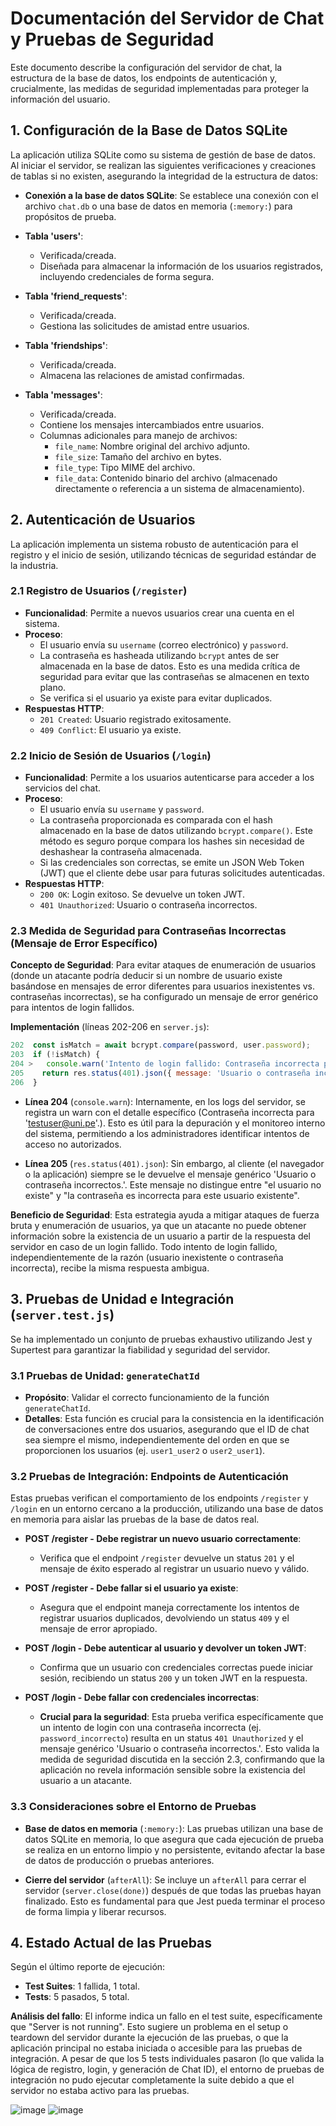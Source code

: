 # Documentación del Servidor de Chat y Pruebas de Seguridad

Este documento describe la configuración del servidor de chat, la estructura de la base de datos, los endpoints de autenticación y, crucialmente, las medidas de seguridad implementadas para proteger la información del usuario.

## 1. Configuración de la Base de Datos SQLite

La aplicación utiliza SQLite como su sistema de gestión de base de datos. Al iniciar el servidor, se realizan las siguientes verificaciones y creaciones de tablas si no existen, asegurando la integridad de la estructura de datos:

- **Conexión a la base de datos SQLite**: Se establece una conexión con el archivo `chat.db` o una base de datos en memoria (`:memory:`) para propósitos de prueba.

- **Tabla 'users'**: 
  - Verificada/creada.
  - Diseñada para almacenar la información de los usuarios registrados, incluyendo credenciales de forma segura.

- **Tabla 'friend_requests'**: 
  - Verificada/creada.
  - Gestiona las solicitudes de amistad entre usuarios.

- **Tabla 'friendships'**: 
  - Verificada/creada.
  - Almacena las relaciones de amistad confirmadas.

- **Tabla 'messages'**: 
  - Verificada/creada.
  - Contiene los mensajes intercambiados entre usuarios.
  - Columnas adicionales para manejo de archivos: 
    - `file_name`: Nombre original del archivo adjunto.
    - `file_size`: Tamaño del archivo en bytes.
    - `file_type`: Tipo MIME del archivo.
    - `file_data`: Contenido binario del archivo (almacenado directamente o referencia a un sistema de almacenamiento).

## 2. Autenticación de Usuarios

La aplicación implementa un sistema robusto de autenticación para el registro y el inicio de sesión, utilizando técnicas de seguridad estándar de la industria.

### 2.1 Registro de Usuarios (`/register`)

- **Funcionalidad**: Permite a nuevos usuarios crear una cuenta en el sistema.
- **Proceso**: 
  - El usuario envía su `username` (correo electrónico) y `password`.
  - La contraseña es hasheada utilizando `bcrypt` antes de ser almacenada en la base de datos. Esto es una medida crítica de seguridad para evitar que las contraseñas se almacenen en texto plano.
  - Se verifica si el usuario ya existe para evitar duplicados.
- **Respuestas HTTP**: 
  - `201 Created`: Usuario registrado exitosamente.
  - `409 Conflict`: El usuario ya existe.

### 2.2 Inicio de Sesión de Usuarios (`/login`)

- **Funcionalidad**: Permite a los usuarios autenticarse para acceder a los servicios del chat.
- **Proceso**: 
  - El usuario envía su `username` y `password`.
  - La contraseña proporcionada es comparada con el hash almacenado en la base de datos utilizando `bcrypt.compare()`. Este método es seguro porque compara los hashes sin necesidad de deshashear la contraseña almacenada.
  - Si las credenciales son correctas, se emite un JSON Web Token (JWT) que el cliente debe usar para futuras solicitudes autenticadas.
- **Respuestas HTTP**: 
  - `200 OK`: Login exitoso. Se devuelve un token JWT.
  - `401 Unauthorized`: Usuario o contraseña incorrectos.

### 2.3 Medida de Seguridad para Contraseñas Incorrectas (Mensaje de Error Específico)

**Concepto de Seguridad**: Para evitar ataques de enumeración de usuarios (donde un atacante podría deducir si un nombre de usuario existe basándose en mensajes de error diferentes para usuarios inexistentes vs. contraseñas incorrectas), se ha configurado un mensaje de error genérico para intentos de login fallidos.

**Implementación** (líneas 202-206 en `server.js`):

```javascript
202  const isMatch = await bcrypt.compare(password, user.password);
203  if (!isMatch) {
204 >   console.warn('Intento de login fallido: Contraseña incorrecta para \'testuser@uni.pe\'.');
205    return res.status(401).json({ message: 'Usuario o contraseña incorrectos.' });
206  }
```

- **Línea 204** (`console.warn`): Internamente, en los logs del servidor, se registra un warn con el detalle específico (Contraseña incorrecta para 'testuser@uni.pe'.). Esto es útil para la depuración y el monitoreo interno del sistema, permitiendo a los administradores identificar intentos de acceso no autorizados.

- **Línea 205** (`res.status(401).json`): Sin embargo, al cliente (el navegador o la aplicación) siempre se le devuelve el mensaje genérico 'Usuario o contraseña incorrectos.'. Este mensaje no distingue entre "el usuario no existe" y "la contraseña es incorrecta para este usuario existente".

**Beneficio de Seguridad**: Esta estrategia ayuda a mitigar ataques de fuerza bruta y enumeración de usuarios, ya que un atacante no puede obtener información sobre la existencia de un usuario a partir de la respuesta del servidor en caso de un login fallido. Todo intento de login fallido, independientemente de la razón (usuario inexistente o contraseña incorrecta), recibe la misma respuesta ambigua.

## 3. Pruebas de Unidad e Integración (`server.test.js`)

Se ha implementado un conjunto de pruebas exhaustivo utilizando Jest y Supertest para garantizar la fiabilidad y seguridad del servidor.

### 3.1 Pruebas de Unidad: `generateChatId`

- **Propósito**: Validar el correcto funcionamiento de la función `generateChatId`.
- **Detalles**: Esta función es crucial para la consistencia en la identificación de conversaciones entre dos usuarios, asegurando que el ID de chat sea siempre el mismo, independientemente del orden en que se proporcionen los usuarios (ej. `user1_user2` o `user2_user1`).

### 3.2 Pruebas de Integración: Endpoints de Autenticación

Estas pruebas verifican el comportamiento de los endpoints `/register` y `/login` en un entorno cercano a la producción, utilizando una base de datos en memoria para aislar las pruebas de la base de datos real.

- **POST /register - Debe registrar un nuevo usuario correctamente**: 
  - Verifica que el endpoint `/register` devuelve un status `201` y el mensaje de éxito esperado al registrar un usuario nuevo y válido.

- **POST /register - Debe fallar si el usuario ya existe**: 
  - Asegura que el endpoint maneja correctamente los intentos de registrar usuarios duplicados, devolviendo un status `409` y el mensaje de error apropiado.

- **POST /login - Debe autenticar al usuario y devolver un token JWT**: 
  - Confirma que un usuario con credenciales correctas puede iniciar sesión, recibiendo un status `200` y un token JWT en la respuesta.

- **POST /login - Debe fallar con credenciales incorrectas**: 
  - **Crucial para la seguridad**: Esta prueba verifica específicamente que un intento de login con una contraseña incorrecta (ej. `password_incorrecto`) resulta en un status `401 Unauthorized` y el mensaje genérico 'Usuario o contraseña incorrectos.'. Esto valida la medida de seguridad discutida en la sección 2.3, confirmando que la aplicación no revela información sensible sobre la existencia del usuario a un atacante.

### 3.3 Consideraciones sobre el Entorno de Pruebas

- **Base de datos en memoria** (`:memory:`): Las pruebas utilizan una base de datos SQLite en memoria, lo que asegura que cada ejecución de prueba se realiza en un entorno limpio y no persistente, evitando afectar la base de datos de producción o pruebas anteriores.

- **Cierre del servidor** (`afterAll`): Se incluye un `afterAll` para cerrar el servidor (`server.close(done)`) después de que todas las pruebas hayan finalizado. Esto es fundamental para que Jest pueda terminar el proceso de forma limpia y liberar recursos.

## 4. Estado Actual de las Pruebas

Según el último reporte de ejecución:

- **Test Suites**: 1 fallida, 1 total.
- **Tests**: 5 pasados, 5 total.

**Análisis del fallo**: El informe indica un fallo en el test suite, específicamente que "Server is not running". Esto sugiere un problema en el setup o teardown del servidor durante la ejecución de las pruebas, o que la aplicación principal no estaba iniciada o accesible para las pruebas de integración. A pesar de que los 5 tests individuales pasaron (lo que valida la lógica de registro, login, y generación de Chat ID), el entorno de pruebas de integración no pudo ejecutar completamente la suite debido a que el servidor no estaba activo para las pruebas.

![image](https://github.com/user-attachments/assets/0dc43da5-b0af-4bfd-8f3b-89ab59ca42a5)
![image](https://github.com/user-attachments/assets/1a23cf9c-64b0-4cec-b90a-b92195207bcf)
